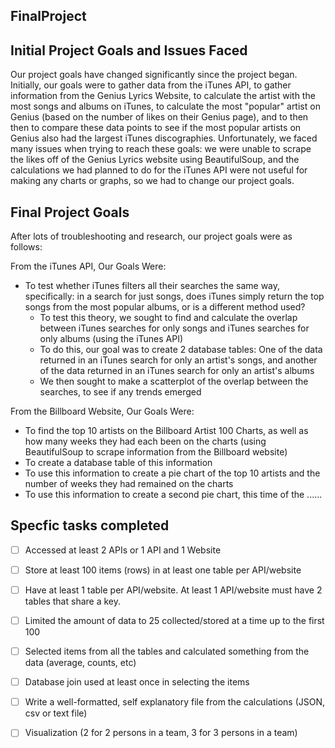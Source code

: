 ## FinalProject

## Initial Project Goals and Issues Faced
Our project goals have changed significantly since the project began. Initially, our goals were to gather data from the iTunes API, to gather information from the Genius Lyrics Website, to calculate the artist with the most songs and albums on iTunes, to calculate the most "popular" artist on Genius (based on the number of likes on their Genius page), and to then then to compare these data points to see if the most popular artists on Genius also had the largest iTunes discographies. Unfortunately, we faced many issues when trying to reach these goals: we were unable to scrape the likes off of the Genius Lyrics website using BeautifulSoup, and the calculations we had planned to do for the iTunes API were not useful for making any charts or graphs, so we had to change our project goals. 

## Final Project Goals
After lots of troubleshooting and research, our project goals were as follows:

From the iTunes API, Our Goals Were:

- To test whether iTunes filters all their searches the same way, specifically: in a search for just songs, does iTunes simply return the top songs from the most popular albums, or is a different method used?
  - To test this theory, we sought to find and calculate the overlap between iTunes searches for only songs and iTunes searches for only albums (using the iTunes API)
  - To do this, our goal was to create 2 database tables: One of the data returned in an iTunes search for only an artist's songs, and another of the data returned in an iTunes search for only an artist's albums
  - We then sought to make a scatterplot of the overlap between the searches, to see if any trends emerged

From the Billboard Website, Our Goals Were:

- To find the top 10 artists on the Billboard Artist 100 Charts, as well as how many weeks they had each been on the charts (using BeautifulSoup to scrape information from the Billboard website)
- To create a database table of this information
- To use this information to create a pie chart of the top 10 artists and the number of weeks they had remained on the charts
- To use this information to create a second pie chart, this time of the ......


## Specfic tasks completed
- [ ] Accessed at least 2 APIs or 1 API and 1 Website
- [ ] Store at least 100 items (rows) in at least one table per API/website
- [ ] Have at least 1 table per API/website. At least 1 API/website must have 2 tables that share a key.
- [ ] Limited the amount of data to 25 collected/stored at a time up to the first 100
- [ ] Selected items from all the tables and calculated something from the data (average, counts, etc)
- [ ] Database join used at least once in selecting the items
- [ ] Write a well-formatted, self explanatory file from the calculations (JSON, csv or text file)
- [ ] Visualization (2 for 2 persons in a team, 3 for 3 persons in a team)

